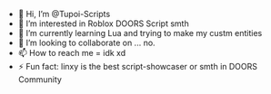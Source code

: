 - 👋 Hi, I’m @Tupoi-Scripts
- 👀 I’m interested in Roblox DOORS Script smth
- 🌱 I’m currently learning Lua and trying to make my custm entities
- 💞️ I’m looking to collaborate on ... no.
- 📫 How to reach me = idk xd
- ⚡ Fun fact: linxy is the best script-showcaser or smth in DOORS Community

<!---
Tupoi-Scripts/Tupoi-Scripts is a ✨ special ✨ repository because its `README.md` (this file) appears on your GitHub profile.
You can click the Preview link to take a look at your changes.
--->
